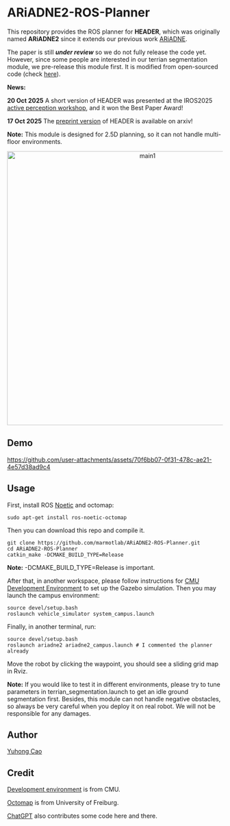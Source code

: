# ARiADNE2-ROS-Planner
This repository provides the ROS planner for **HEADER**, which was originally named **ARiADNE2** since it extends our previous work [ARiADNE](https://github.com/marmotlab/ARiADNE-ROS-Planner/tree/main). 

The paper is still ***under review*** so we do not fully release the code yet. 
However, since some people are interested in our terrian segmentation module, we pre-release this module first.
It is modified from open-sourced code (check [here](https://github.com/HongbiaoZ/autonomous_exploration_development_environment/blob/noetic/src/terrain_analysis_ext/src/terrainAnalysisExt.cpp)).


**News:**

**20 Oct 2025** A short version of HEADER was presented at the IROS2025 [active perception workshop](https://activep-ws.github.io/index.html), and it won the Best Paper Award!

**17 Oct 2025** The [preprint version](https://arxiv.org/pdf/2510.15679) of HEADER is available on arxiv!


**Note:** This module is designed for 2.5D planning, so it can not handle multi-floor environments.

<p align="center">
<img width="640" alt="main1" src="https://github.com/user-attachments/assets/fe5b6dbd-79b9-4abc-be21-ca36f4ddb380" />
</p>

## Demo

https://github.com/user-attachments/assets/70f6bb07-0f31-478c-ae21-4e57d38ad9c4

## Usage
First, install ROS [Noetic](http://wiki.ros.org/noetic/Installation) and octomap:
```
sudo apt-get install ros-noetic-octomap
```
Then you can download this repo and compile it.
```
git clone https://github.com/marmotlab/ARiADNE2-ROS-Planner.git
cd ARiADNE2-ROS-Planner
catkin_make -DCMAKE_BUILD_TYPE=Release
```
**Note:** -DCMAKE_BUILD_TYPE=Release is important.

After that, in another workspace, please follow instructions for [CMU Development Environment](https://www.cmu-exploration.com/development-environment) to set up the Gazebo simulation.
Then you may launch the campus environment:
```
source devel/setup.bash 
roslaunch vehicle_simulator system_campus.launch
```
Finally, in another terminal, run:
```
source devel/setup.bash 
roslaunch ariadne2 ariadne2_campus.launch # I commented the planner already
```
Move the robot by clicking the waypoint, you should see a sliding grid map in Rviz.

**Note:** If you would like to test it in different environments, please try to tune parameters in terrian_segmentation.launch to get an idle ground segmentation first.
Besides, this module can not handle negative obstacles, so always be very careful when you deploy it on real robot. We will not be responsible for any damages.

## Author
[Yuhong Cao](https://www.yuhongcao.online)

## Credit
[Development environment](https://www.cmu-exploration.com/development-environment) is from CMU.

[Octomap](https://octomap.github.io/) is from University of Freiburg.

[ChatGPT](https://chatgpt.com/) also contributes some code here and there.



